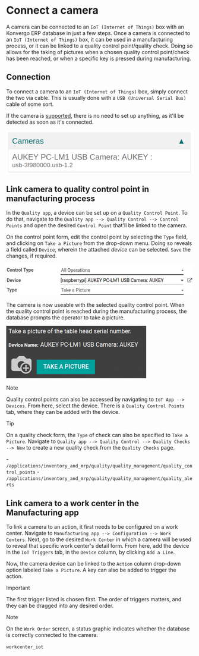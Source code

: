 # Connect a camera

A camera can be connected to an `IoT (Internet of Things)` box with an
Konvergo ERP database in just a few steps. Once a camera is connected to an
`IoT (Internet of Things)` box, it can be used in a manufacturing
process, or it can be linked to a quality control point/quality check.
Doing so allows for the taking of pictures when a chosen quality control
point/check has been reached, or when a specific key is pressed during
manufacturing.

## Connection

To connect a camera to an `IoT (Internet of Things)` box, simply connect
the two via cable. This is usually done with a
`USB (Universal Serial Bus)` cable of some sort.

If the camera is [supported](https://www.odoo.com/page/iot-hardware),
there is no need to set up anything, as it'll be detected as soon as
it's connected.

<img src="camera/camera-dropdown.png" class="align-center"
alt="Camera recognized on the IoT box." />

## Link camera to quality control point in manufacturing process

In the `Quality app`, a device can be set up on a
`Quality Control Point`. To do that, navigate to the
`Quality app --> Quality Control --> Control Points` and open the
desired `Control Point` that'll be linked to the camera.

On the control point form, edit the control point by selecting the
`Type` field, and clicking on `Take a Picture` from the drop-down menu.
Doing so reveals a field called `Device`, wherein the attached *device*
can be selected. `Save` the changes, if required.

<img src="camera/control-point-device.png" class="align-center"
alt="Setting up the device on the quality control point." />

The camera is now useable with the selected quality control point. When
the quality control point is reached during the manufacturing process,
the database prompts the operator to take a picture.

<img src="camera/serial-number-picture.png" class="align-center"
alt="Graphic user interface of the device on the quality control point." />

> [!NOTE]
> Quality control points can also be accessed by navigating to
> `IoT App -->
> Devices`. From here, select the device. There is a
> `Quality Control Points` tab, where they can be added with the device.

> [!TIP]
> On a quality check form, the `Type` of check can also be specified to
> `Take a
> Picture`. Navigate to
> `Quality app --> Quality Control --> Quality Checks --> New` to create
> a new quality check from the `Quality Checks` page.

<div class="seealso">

\-
`/applications/inventory_and_mrp/quality/quality_management/quality_control_points` -
`/applications/inventory_and_mrp/quality/quality_management/quality_alerts`

</div>

## Link camera to a work center in the Manufacturing app

To link a camera to an action, it first needs to be configured on a work
center. Navigate to
`Manufacturing app --> Configuration --> Work Centers`. Next, go to the
desired `Work Center` in which a camera will be used to reveal that
specific work center's detail form. From here, add the device in the
`IoT Triggers` tab, in the `Device` column, by clicking `Add a Line`.

Now, the camera device can be linked to the `Action` column drop-down
option labeled `Take a Picture`. A key can also be added to trigger the
action.

> [!IMPORTANT]
> The first trigger listed is chosen first. The order of triggers
> matters, and they can be dragged into any desired order.

> [!NOTE]
> On the `Work Order` screen, a status graphic indicates whether the
> database is correctly connected to the camera.

<div class="seealso">

`workcenter_iot`

</div>
